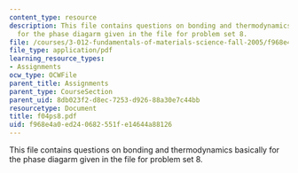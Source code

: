 ```yaml
---
content_type: resource
description: This file contains questions on bonding and thermodynamics basically
  for the phase diagarm given in the file for problem set 8.
file: /courses/3-012-fundamentals-of-materials-science-fall-2005/f968e4a0ed240682551fe14644a88126_f04ps8.pdf
file_type: application/pdf
learning_resource_types:
- Assignments
ocw_type: OCWFile
parent_title: Assignments
parent_type: CourseSection
parent_uid: 8db023f2-d8ec-7253-d926-88a30e7c44bb
resourcetype: Document
title: f04ps8.pdf
uid: f968e4a0-ed24-0682-551f-e14644a88126
---
```

This file contains questions on bonding and thermodynamics basically for the phase diagarm given in the file for problem set 8.

